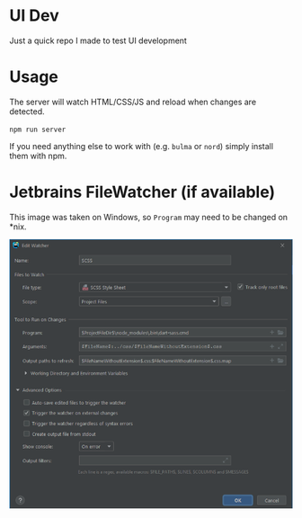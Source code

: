 # UI Dev

Just a quick repo I made to test UI development

# Usage

The server will watch HTML/CSS/JS and reload when changes are detected.

`npm run server`

If you need anything else to work with (e.g. `bulma` or `nord`) simply install them with npm.

# Jetbrains FileWatcher (if available)

This image was taken on Windows,
so `Program` may need to be changed on *nix.

![file-watcher](file-watcher.png)
